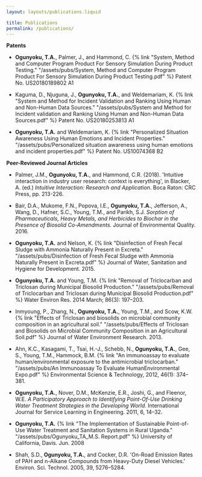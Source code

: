 ```yaml
---
layout: layouts/publications.liquid

title: Publications
permalink: /publications/
---
```

**Patents**
- **Ogunyoku, T.A.**, Palmer, J., and Hammond, C. {% link "System, Method and Computer Program Product For Sensory Simulation During Product Testing." "/assets/pubs/System, Method and Computer Program Product For Sensory Simulation During Product Testing.pdf" %} Patent No. US20180189802 A1

- Kaguma, D., Njuguna, J., **Ogunyoku, T.A.**, and Weldemariam, K. {% link "System and Method for Incident Validation and Ranking Using Human and Non-Human Data Sources." "/assets/pubs/System and Method for Incident validation and Ranking Using Human and Non-Human Data Sources.pdf" %} Patent No. US20180253813 A1

- **Ogunyoku, T.A.** and Weldemariam, K. {% link "Personalized Situation Awareness Using Human Emotions and Incident Properties." "/assets/pubs/Personalized situation awareness using human emotions and incident properties.pdf" %} Patent No. US10074368 B2

**Peer-Reviewed Journal Articles**
- Palmer, J.M., **Ogunyoku, T.A.**, and Hammond, C.R. (2018). 'Intuitive interaction in industry user research: context is everything', in Blacker, A. (ed.) *Intuitive Interaction: Research and Application*. Boca Raton: CRC Press, pp. 213-226.

- Bair, D.A., Mukome, F.N., Popova, I.E., **Ogunyoku, T.A.**, Jefferson, A., Wang, D., Hafner, S.C., Young, T.M., and Parikh, S.J. *Sorption of Pharmaceuticals, Heavy Metals, and Herbicides to Biochar in the Presence of Biosolid Co-Amendments.* Journal of Environmental Quality. 2016.

- **Ogunyoku, T.A.** and Nelson, K. {% link "Disinfection of Fresh Fecal Sludge with Ammonia Naturally Present in Excreta." "/assets/pubs/Disinfection of Fresh Fecal Sludge with Ammonia Naturally Present in Excreta.pdf" %} Journal of Water, Sanitation and Hygiene for Development. 2015.

- **Ogunyoku, T.A.** and Young, T.M. {% link "Removal of Triclocarban and Triclosan during Municipal Biosolid Production." "/assets/pubs/Removal of Triclocarban and Triclosan during Municipal Biosolid Production.pdf" %} Water Environ Res. 2014 March; 86(3): 197–203.

- Inmyoung, P., Zhang, N., **Ogunyoku, T.A.**, Young, T.M., and Scow, K.W. {% link "Effects of Triclosan and biosolids on microbial community composition in an agricultural soil." "/assets/pubs/Effects of Triclosan and Biosolids on Microbial Community Composition in an Agricultural Soil.pdf" %} Journal of Water Environment Research. 2013.

- Ahn, K.C., Kasagami, T., Tsai, H.-J., Schebb, N., **Ogunyoku, T.A.**, Gee, S., Young, T.M., Hammock, B.M. {% link "An immunoassay to evaluate human/environmental exposure to the antimicrobial triclocarban." "/assets/pubs/An Immunoassay To Evaluate HumanEnvironmental Expo.pdf" %} Environmental Science & Technology, 2012, 46(1): 374–381.

- **Ogunyoku, T.A.**, Nover, D.M., McKenzie, E.R., Joshi, G., and Fleenor, W.E. *A Participatory Approach to Identifying Point-Of-Use Drinking Water Treatment Strategies in the Developing World.* International Journal for Service Learning in Engineering. 2011, 6, 14–32.

- **Ogunyoku, T.A.** {% link "The Implementation of Sustainable Point-of-Use Water Treatment and Sanitation Systems in Rural Uganda." "/assets/pubs/Ogunyoku_TA_M.S. Report.pdf" %} University of California, Davis. Jun. 2008

- Shah, S.D., **Ogunyoku, T.A.**, and Cocker, D.R. 'On-Road Emission Rates of PAH and n-Alkane Compounds from Heavy-Duty Diesel Vehicles.' Environ. Sci. Technol. 2005, 39, 5276–5284.

